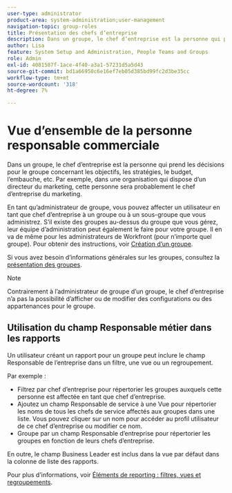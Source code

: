 ```yaml
---
user-type: administrator
product-area: system-administration;user-management
navigation-topic: group-roles
title: Présentation des chefs d’entreprise
description: Dans un groupe, le chef d’entreprise est la personne qui prend les décisions pour le groupe concernant les objectifs, les stratégies, le budget, l’embauche, etc. Par exemple, dans une organisation qui dispose d’un directeur du marketing, cette personne sera probablement le chef d’entreprise du marketing.
author: Lisa
feature: System Setup and Administration, People Teams and Groups
role: Admin
exl-id: 4081587f-1ace-4f40-a3a1-57231d5a5d43
source-git-commit: bd1a66950c6e16ef7eb05d385bd99fc2d3be35cc
workflow-type: tm+mt
source-wordcount: '318'
ht-degree: 7%

---
```


# Vue d’ensemble de la personne responsable commerciale

Dans un groupe, le chef d’entreprise est la personne qui prend les décisions pour le groupe concernant les objectifs, les stratégies, le budget, l’embauche, etc. Par exemple, dans une organisation qui dispose d’un directeur du marketing, cette personne sera probablement le chef d’entreprise du marketing.

En tant qu’administrateur de groupe, vous pouvez affecter un utilisateur en tant que chef d’entreprise à un groupe ou à un sous-groupe que vous administrez. S’il existe des groupes au-dessus du groupe que vous gérez, leur équipe d’administration peut également le faire pour votre groupe. Il en va de même pour les administrateurs de Workfront (pour n’importe quel groupe). Pour obtenir des instructions, voir [Création d’un groupe](../../../administration-and-setup/manage-groups/create-and-manage-groups/create-a-group.md).

Si vous avez besoin d’informations générales sur les groupes, consultez la [présentation des groupes](../../../administration-and-setup/manage-groups/groups-overview/groups.md).

>[!NOTE]
>
>Contrairement à l’administrateur de groupe d’un groupe, le chef d’entreprise n’a pas la possibilité d’afficher ou de modifier des configurations ou des appartenances pour le groupe.

<!--
>DRAFTED IN FLARE:
>At this point the field is added for mainly reporting purposes.>
>
-->

## Utilisation du champ Responsable métier dans les rapports

Un utilisateur créant un rapport pour un groupe peut inclure le champ Responsable de l’entreprise dans un filtre, une vue ou un regroupement.

Par exemple :

* Filtrez par chef d’entreprise pour répertorier les groupes auxquels cette personne est affectée en tant que chef d’entreprise.
* Ajoutez un champ Responsable de service à une Vue pour répertorier les noms de tous les chefs de service affectés aux groupes dans une liste. Vous pouvez cliquer sur un nom pour accéder au profil utilisateur de ce chef d’entreprise ou modifier ce nom.
* Groupe par un champ Responsable d’entreprise pour répertorier les groupes en fonction de leurs chefs d’entreprise.

En outre, le champ Business Leader est inclus dans la vue par défaut dans la colonne de liste des rapports.

Pour plus d’informations, voir [Éléments de reporting : filtres, vues et regroupements](../../../reports-and-dashboards/reports/reporting-elements/reporting-elements-filters-views-groupings.md).
